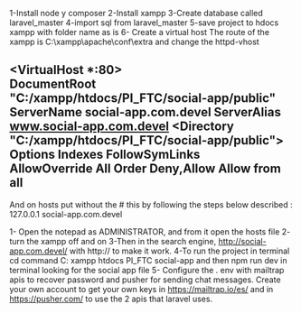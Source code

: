 1-Install node y composer
2-Install xampp
3-Create database called laravel_master
4-import sql from laravel_master
5-save project to hdocs xampp with folder name as is
6- Create a virtual host
The route of the xampp is C:\xampp\apache\conf\extra and change the httpd-vhost
   
<VirtualHost *:80>   
    DocumentRoot "C:/xampp/htdocs/PI_FTC/social-app/public"
    ServerName social-app.com.devel
    ServerAlias www.social-app.com.devel
    <Directory "C:/xampp/htdocs/PI_FTC/social-app/public">
        Options Indexes FollowSymLinks     
        AllowOverride All
        Order Deny,Allow
        Allow from all     
    </Directory> 
</VirtualHost>
--------------------------------------------------------------------------------------
And on hosts put without the # this by following the steps below described : 
127.0.0.1     social-app.com.devel

1- Open the notepad as ADMINISTRATOR, and from it open the hosts file
2- turn the xampp off and on
3-Then in the search engine, http://social-app.com.devel/ with http:// to make it work.
4-To run the project in terminal 
cd command C: xampp htdocs PI_FTC social-app and then npm run dev in terminal looking for the social app file
5- Configure the . env with mailtrap apis to recover password and pusher for sending chat messages. 
Create your own account to get your own keys in https://mailtrap.io/es/ and in https://pusher.com/ to use the 2 apis that laravel uses.
